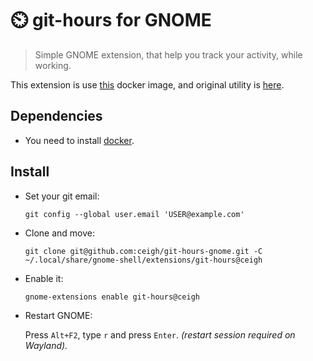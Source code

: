 # ⏲️ git-hours for GNOME

> Simple GNOME extension, that help you 
> track your activity, while working.

This extension is use
[this](https://github.com/linuxjuggler/git-hours)
docker image, and original utility is
[here](https://github.com/kimmobrunfeldt/git-hours).


## Dependencies
- You need to install [docker](https://hub.docker.com/search?q=&type=edition&offering=community&operating_system=linux).


## Install

- Set your git email:
  ```shell
  git config --global user.email 'USER@example.com'
  ```

- Clone and move:
  ```shell
  git clone git@github.com:ceigh/git-hours-gnome.git -C ~/.local/share/gnome-shell/extensions/git-hours@ceigh
  ```

- Enable it:
  ```shell
  gnome-extensions enable git-hours@ceigh
  ```

- Restart GNOME:

  Press `Alt+F2`, type `r` and press `Enter`.
  *(restart session required on Wayland).*
